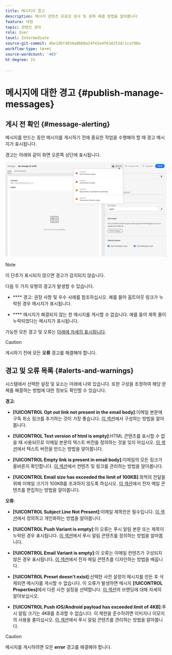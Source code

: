 ```yaml
---
title: 메시지의 경고
description: 메시지 콘텐츠 유효성 검사 및 문제 해결 방법을 알아봅니다
feature: 여정
topic: 콘텐츠 관리
role: User
level: Intermediate
source-git-commit: 4be1d6f4034a0bb0a24fe5e4f634253dc1ca798e
workflow-type: tm+mt
source-wordcount: '403'
ht-degree: 1%

---
```


# 메시지에 대한 경고 {#publish-manage-messages}

## 게시 전 확인 {#message-alerting}

메시지를 만드는 동안 메시지를 게시하기 전에 중요한 작업을 수행해야 할 때 경고 메시지가 표시됩니다.

경고는 아래와 같이 화면 오른쪽 상단에 표시됩니다.

![](assets/message-alerts.png)

>[!NOTE]
>
>이 단추가 표시되지 않으면 경고가 감지되지 않습니다.

다음 두 가지 유형의 경고가 발생할 수 있습니다.

* **** 경고: 권장 사항 및 우수 사례를 참조하십시오. 예를 들어 옵트아웃 링크가 누락된 경우 메시지가 표시됩니다.

* **** 메시지가 해결되지 않는 한 메시지를 게시할 수 없습니다. 예를 들어 제목 줄이 누락되었다는 메시지가 표시됩니다.

가능한 모든 경고 및 오류는 [아래에 자세히 표시됩니다](#alerts-and-warnings).

>[!CAUTION]
>
> 게시하기 전에 모든 **오류** 경고를 해결해야 합니다.

## 경고 및 오류 목록 {#alerts-and-warnings}

시스템에서 선택한 설정 및 요소는 아래에 나와 있습니다. 또한 구성을 조정하여 해당 문제를 해결하는 방법에 대한 정보도 확인할 수 있습니다.

**경고**:

* **[!UICONTROL Opt out link not present in the email body]**:이메일 본문에 구독 취소 링크를 추가하는 것이 가장 좋습니다. [이 섹션](consent.md)에서 구성하는 방법을 알아봅니다.

* **[!UICONTROL Text version of html is empty]**:HTML 콘텐츠를 표시할 수 없을 때 사용되므로 이메일 본문의 텍스트 버전을 정의하는 것을 잊지 마십시오. [이 섹션](create-email-content.md#generate-text-version)에서 텍스트 버전을 만드는 방법을 알아봅니다.

* **[!UICONTROL Empty link is present in email body]**:이메일의 모든 링크가 올바른지 확인합니다. [이 섹션](create-email-content.md)에서 컨텐츠 및 링크를 관리하는 방법을 알아봅니다.

* **[!UICONTROL Email size has exceeded the limit of 100KB]**:최적의 전달을 위해 이메일 크기가 100KB를 초과하지 않도록 하십시오. [이 섹션](create-email-content.md)에서 전자 메일 콘텐츠를 편집하는 방법을 알아봅니다.

**오류**:

* **[!UICONTROL Subject Line Not Present]**:이메일 제목란은 필수입니다. [이 섹션](create-email.md)에서 정의하고 개인화하는 방법을 알아봅니다.

   <!--HTML is empty when Amp HTML is present-->

* **[!UICONTROL Push Variant is empty]**:이 오류는 푸시 알림 본문 또는 제목이 누락된 경우 표시됩니다. [이 섹션](create-push.md)에서 푸시 알림 콘텐츠를 정의하는 방법을 알아봅니다.

* **[!UICONTROL Email Variant is empty]**:이 오류는 이메일 컨텐츠가 구성되지 않은 경우 표시됩니다. [이 섹션](design-emails.md)에서 전자 메일 콘텐츠를 디자인하는 방법을 배웁니다.

* **[!UICONTROL Preset doesn’t exist]**:선택한 사전 설정이 메시지를 만든 후 삭제되면 메시지를 게시할 수 없습니다. 이 오류가 발생하면 메시지 **[!UICONTROL Properties]**&#x200B;에서 다른 사전 설정을 선택합니다. [이 섹션](configuration/about-subdomain-delegation.md)의 브랜딩에 대해 자세히 알아보십시오.

* **[!UICONTROL Push iOS/Android payload has exceeded limit of 4KB]**:푸시 알림 크기는 4KB를 초과할 수 없습니다. 이 제한을 준수하려면 이미지나 이모지의 사용을 줄이십시오. [이 섹션](create-push.md)에서 푸시 알림 콘텐츠를 관리하는 방법을 알아봅니다.

>[!CAUTION]
>
> 메시지를 게시하려면 모든 **error** 경고를 해결해야 합니다.

<!--Other issues can stop publication such as:
* The push notification title is empty-->
